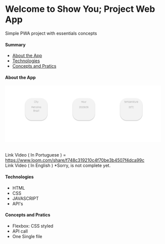 <h1> Welcome to Show You; Project Web App </h1>

<description>Simple PWA project with essentials concepts</description>

<h4>Summary</h4>
<ul>
  <li><a href="#about">About the App</a></li>
  <li><a href="#tech">Technologies</a></li>
  <li><a href="#concept">Concepts and Pratics</a></li>
</ul>


<h4 id="#about">About the App</h4>
 <p></p>
 
 <img src="erro.png" />
 <img src="" />
 
Link Video ( In Portuguese ) = https://www.loom.com/share/f748c319210c4f70be3b4507f4dca99c <br>
Link Video ( In English ) *Sorry, is not complete yet.
 
 
<h4 id="#tech">Technologies</h4>
 <ul>
  <li>HTML</li>
  <li>CSS</li>
  <li>JAVASCRIPT</li>
  <li>API's</li>
</ul>
 
 
 <h4 id="#concept">Concepts and Pratics</h4>
 <ul>
  <li>Flexbox: CSS styled</li>
  <li>API call</li>
  <li>One Single file</li>
 </ul>
 
